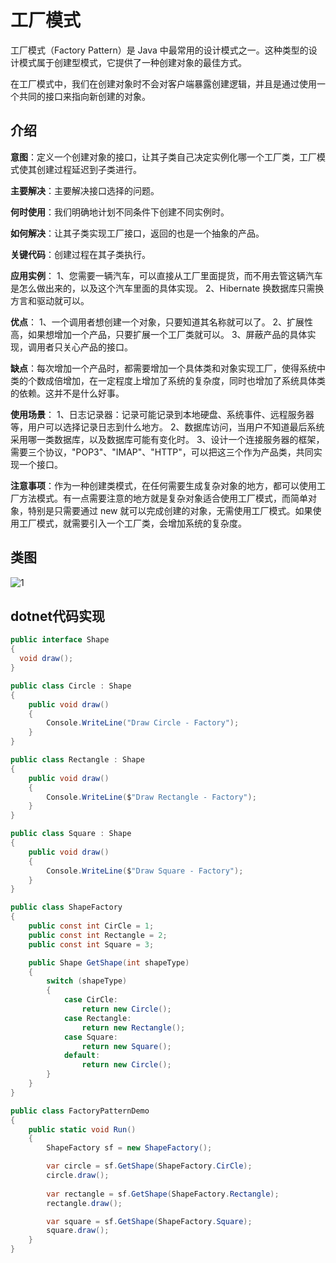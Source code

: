 # 工厂模式

工厂模式（Factory Pattern）是 Java 中最常用的设计模式之一。这种类型的设计模式属于创建型模式，它提供了一种创建对象的最佳方式。

在工厂模式中，我们在创建对象时不会对客户端暴露创建逻辑，并且是通过使用一个共同的接口来指向新创建的对象。

## 介绍

**意图**：定义一个创建对象的接口，让其子类自己决定实例化哪一个工厂类，工厂模式使其创建过程延迟到子类进行。

**主要解决**：主要解决接口选择的问题。

**何时使用**：我们明确地计划不同条件下创建不同实例时。

**如何解决**：让其子类实现工厂接口，返回的也是一个抽象的产品。

**关键代码**：创建过程在其子类执行。

**应用实例**： 1、您需要一辆汽车，可以直接从工厂里面提货，而不用去管这辆汽车是怎么做出来的，以及这个汽车里面的具体实现。 2、Hibernate 换数据库只需换方言和驱动就可以。

**优点**： 1、一个调用者想创建一个对象，只要知道其名称就可以了。 2、扩展性高，如果想增加一个产品，只要扩展一个工厂类就可以。 3、屏蔽产品的具体实现，调用者只关心产品的接口。

**缺点**：每次增加一个产品时，都需要增加一个具体类和对象实现工厂，使得系统中类的个数成倍增加，在一定程度上增加了系统的复杂度，同时也增加了系统具体类的依赖。这并不是什么好事。

**使用场景**： 1、日志记录器：记录可能记录到本地硬盘、系统事件、远程服务器等，用户可以选择记录日志到什么地方。 2、数据库访问，当用户不知道最后系统采用哪一类数据库，以及数据库可能有变化时。 3、设计一个连接服务器的框架，需要三个协议，"POP3"、"IMAP"、"HTTP"，可以把这三个作为产品类，共同实现一个接口。

**注意事项**：作为一种创建类模式，在任何需要生成复杂对象的地方，都可以使用工厂方法模式。有一点需要注意的地方就是复杂对象适合使用工厂模式，而简单对象，特别是只需要通过 new 就可以完成创建的对象，无需使用工厂模式。如果使用工厂模式，就需要引入一个工厂类，会增加系统的复杂度。

## 类图

![1](http://cdn.go99.top/docs/other/designpattern/facade1.png)

## dotnet代码实现

```csharp
public interface Shape
{
  void draw();
}
```

```csharp
public class Circle : Shape
{
    public void draw()
    {
        Console.WriteLine("Draw Circle - Factory");
    }
}
```

```csharp
public class Rectangle : Shape
{
    public void draw()
    {
        Console.WriteLine($"Draw Rectangle - Factory");
    }
}
```

```csharp
public class Square : Shape
{
    public void draw()
    {
        Console.WriteLine($"Draw Square - Factory");
    }
}
```

```csharp
public class ShapeFactory
{
    public const int CirCle = 1;
    public const int Rectangle = 2;
    public const int Square = 3;

    public Shape GetShape(int shapeType)
    {
        switch (shapeType)
        {
            case CirCle:
                return new Circle();
            case Rectangle:
                return new Rectangle();
            case Square:
                return new Square();
            default:
                return new Circle();
        }
    }
}
```

```csharp
public class FactoryPatternDemo
{
    public static void Run()
    {
        ShapeFactory sf = new ShapeFactory();

        var circle = sf.GetShape(ShapeFactory.CirCle);
        circle.draw();
        
        var rectangle = sf.GetShape(ShapeFactory.Rectangle);
        rectangle.draw();

        var square = sf.GetShape(ShapeFactory.Square);
        square.draw();
    }
}
```